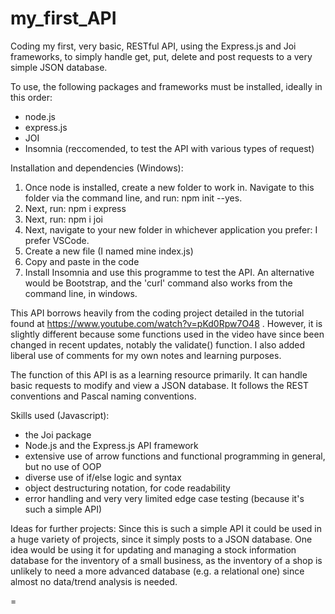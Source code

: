 # my_first_API
Coding my first, very basic, RESTful API, using the Express.js and Joi frameworks, to simply handle get, put, delete and post requests to a very simple JSON database.

To use, the following packages and frameworks must be installed, ideally in this order:
- node.js
- express.js
- JOI
- Insomnia (reccomended, to test the API with various types of request)

Installation and dependencies (Windows):
1. Once node is installed, create a new folder to work in. Navigate to this folder via the command line, and run: npm init --yes.
2. Next, run: npm i express
3. Next, run: npm i joi
4. Next, navigate to your new folder in whichever application you prefer: I prefer VSCode.
5. Create a new file (I named mine index.js)
6. Copy and paste in the code
7. Install Insomnia and use this programme to test the API. An alternative would be Bootstrap, and the 'curl' command also works from the command line, in windows.

This API borrows heavily from the coding project detailed in the tutorial found at https://www.youtube.com/watch?v=pKd0Rpw7O48 .
However, it is slightly different because some functions used in the video have since been changed in recent updates, notably the validate() function. I also added liberal use of comments for my own notes and learning purposes.

The function of this API is as a learning resource primarily. It can handle basic requests to modify and view a JSON database. 
It follows the REST conventions and Pascal naming conventions. 

Skills used (Javascript):
 - the Joi package
 - Node.js and the Express.js API framework
 - extensive use of arrow functions and functional programming in general, but no use of OOP
 - diverse use of if/else logic and syntax
 - object destructuring notation, for code readability
 - error handling and very very limited edge case testing (because it's such a simple API)

Ideas for further projects:
Since this is such a simple API it could be used in a huge variety of projects, since it simply posts to a JSON database. One idea would be using it for updating and managing a stock information database for the inventory of a small business, as the inventory of a shop is unlikely to need a more advanced database (e.g. a relational one) since almost no data/trend analysis is needed.

=
